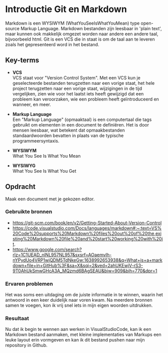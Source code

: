 # Introductie Git en Markdown

Markdown is een WYSIWYM (WhatYouSeeIsWhatYouMean) type open-source Markup Language. Markdown bestanden zijn leesbaar in 'plain text', maar kunnen ook makkelijk omgezet worden naar andere een andere taal, bijvoorbeeld html. Git is een VCS die in staat is om de taal aan te leveren zoals het gepresenteerd word in het bestand.

## Key-terms
-   **VCS**  
VCS staat voor "Version Control System". Met een VCS kun je geselecteerde bestanden terugzetten naar een vorige staat, het hele project terugzetten naar een vorige staat, wijzigingen in de tijd vergelijken, zien wie voor het laatst iets heeft gewijzigd dat een probleem kan veroorzaken, wie een probleem heeft geïntroduceerd en wanneer, en meer.  

-   **Markup Language**    
Een "Markup Language" (opmaaktaal) is een computertaal die tags gebruikt om elementen in een document te definiëren. Het is door mensen leesbaar, wat betekent dat opmaakbestanden standaardwoorden bevatten in plaats van de typische programmeersyntaxis.

-   **WYSIWYM**  
What You See Is What You Mean
-   **WYSIWYG**  
What You See Is What You Get

## Opdracht
Maak een document met je gekozen editor.

### Gebruikte bronnen
-   https://git-scm.com/book/en/v2/Getting-Started-About-Version-Control
-   https://code.visualstudio.com/Docs/languages/markdown#:~:text=VS%20Code%20supports%20Markdown%20files%20out%20of%20the,existing%20Markdown%20file%20and%20start%20working%20with%20it.
-   https://www.google.com/search?rlz=1C1UEAD_nlNL957NL957&sxsrf=AOaemvIh-nYPydUo4VRP1wjQDM5TdNkeGw:1638992653938&q=What+is+a+markdown+file+in+GitHub%3F&sa=X&sqi=2&ved=2ahUKEwjV-rS3-9T0AhUkSmwGHcA3A_MQzmd6BAgSEAU&biw=909&bih=770&dpr=1

### Ervaren problemen
Het was soms een uitdaging om de juiste informatie in te winnen, waarin het antwoord in een keer duidelijk naar voren kwam. Na meerdere bronnen samen te voegen, kon ik vrij snel iets in mijn eigen woorden uitdrukken.


### Resultaat
Nu dat ik begin te wennen aan werken in VisualStudioCode, kan ik een Markdown bestand aanmaken, met kleine implementaties van Markups een leuke layout erin vormgeven en kan ik dit bestand pushen naar mijn repository in Github.
